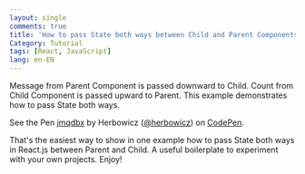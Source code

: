```yaml
---
layout: single
comments: true
title: 'How to pass State both ways between Child and Parent Components in React'
Category: Tutorial
tags: [React, JavaScript]
lang: en-EN
---
```


Message from Parent Component is passed downward to Child. Count from Child Component is passed upward to Parent. This example demonstrates how to pass State both ways. 

<p data-height="400" data-theme-id="0" data-slug-hash="jmqdbx" data-default-tab="js,result" data-user="herbowicz" data-embed-version="2" data-pen-title="jmqdbx" class="codepen">See the Pen <a href="http://codepen.io/herbowicz/pen/jmqdbx/">jmqdbx</a> by Herbowicz (<a href="http://codepen.io/herbowicz">@herbowicz</a>) on <a href="http://codepen.io">CodePen</a>.</p>
<script async src="https://production-assets.codepen.io/assets/embed/ei.js"></script>

That's the easiest way to show in one example how to pass State both ways in React.js between Parent and Child. A useful boilerplate to experiment with your own projects. Enjoy! 
